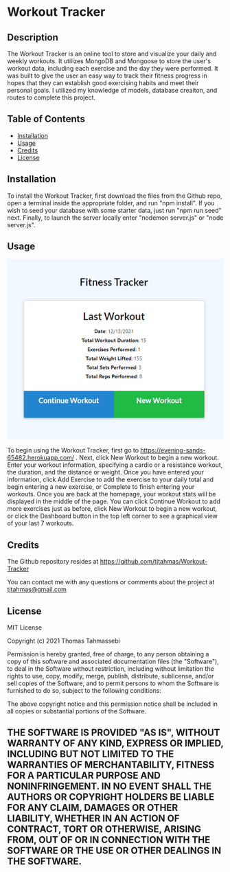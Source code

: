 # Workout Tracker
## Description

The Workout Tracker is an online tool to store and visualize your daily and weekly workouts. It utilizes MongoDB and Mongoose to store the user's workout data, including each exercise and the day they were performed. It was built to give the user an easy way to track their fitness progress in hopes that they can establish good exercising habits and meet their personal goals. I utilized my knowledge of models, database creaiton, and routes to complete this project.

## Table of Contents 
- [Installation](#installation)
- [Usage](#usage)
- [Credits](#credits)
- [License](#license)

## Installation
To install the Workout Tracker, first download the files from the Github repo, open a terminal inside the appropriate folder, and run "npm install". If you wish to seed your database with some starter data, just run "npm run seed" next. Finally, to launch the server locally enter "nodemon server.js" or "node server.js". 

## Usage
![Screenshot](./Screenshot.png)


To begin using the Workout Tracker, first go to https://evening-sands-65482.herokuapp.com/ . Next, click New Workout to begin a new workout. Enter your workout information, specifying a cardio or a resistance workout, the duration, and the distance or weight. Once you have entered your information, click Add Exercise to add the exercise to your daily total and begin entering a new exercise, or Complete to finish entering your workouts. Once you are back at the homepage, your workout stats will be displayed in the middle of the page. You can click Continue Workout to add more exercises just as before, click New Workout to begin a new workout, or click the Dashboard button in the top left corner to see a graphical view of your last 7 workouts.

## Credits
The Github repository resides at https://github.com/tjtahmas/Workout-Tracker

You can contact me with any questions or comments about the project at tjtahmas@gmail.com

## License

MIT License

Copyright (c) 2021 Thomas Tahmassebi

Permission is hereby granted, free of charge, to any person obtaining a copy
of this software and associated documentation files (the "Software"), to deal
in the Software without restriction, including without limitation the rights
to use, copy, modify, merge, publish, distribute, sublicense, and/or sell
copies of the Software, and to permit persons to whom the Software is
furnished to do so, subject to the following conditions:

The above copyright notice and this permission notice shall be included in all
copies or substantial portions of the Software.

THE SOFTWARE IS PROVIDED "AS IS", WITHOUT WARRANTY OF ANY KIND, EXPRESS OR
IMPLIED, INCLUDING BUT NOT LIMITED TO THE WARRANTIES OF MERCHANTABILITY,
FITNESS FOR A PARTICULAR PURPOSE AND NONINFRINGEMENT. IN NO EVENT SHALL THE
AUTHORS OR COPYRIGHT HOLDERS BE LIABLE FOR ANY CLAIM, DAMAGES OR OTHER
LIABILITY, WHETHER IN AN ACTION OF CONTRACT, TORT OR OTHERWISE, ARISING FROM,
OUT OF OR IN CONNECTION WITH THE SOFTWARE OR THE USE OR OTHER DEALINGS IN THE
SOFTWARE.
---